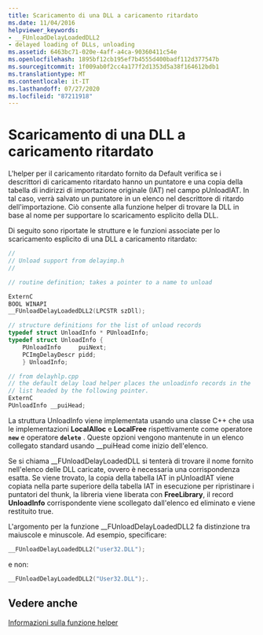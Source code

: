 ```yaml
---
title: Scaricamento di una DLL a caricamento ritardato
ms.date: 11/04/2016
helpviewer_keywords:
- __FUnloadDelayLoadedDLL2
- delayed loading of DLLs, unloading
ms.assetid: 6463bc71-020e-4aff-a4ca-90360411c54e
ms.openlocfilehash: 1895bf12cb195ef7b4555d400badf112d377547b
ms.sourcegitcommit: 1f009ab0f2cc4a177f2d1353d5a38f164612bdb1
ms.translationtype: MT
ms.contentlocale: it-IT
ms.lasthandoff: 07/27/2020
ms.locfileid: "87211918"
---
```

# <a name="unloading-a-delay-loaded-dll"></a>Scaricamento di una DLL a caricamento ritardato

L'helper per il caricamento ritardato fornito da Default verifica se i descrittori di caricamento ritardato hanno un puntatore e una copia della tabella di indirizzi di importazione originale (IAT) nel campo pUnloadIAT. In tal caso, verrà salvato un puntatore in un elenco nel descrittore di ritardo dell'importazione. Ciò consente alla funzione helper di trovare la DLL in base al nome per supportare lo scaricamento esplicito della DLL.

Di seguito sono riportate le strutture e le funzioni associate per lo scaricamento esplicito di una DLL a caricamento ritardato:

```cpp
//
// Unload support from delayimp.h
//

// routine definition; takes a pointer to a name to unload

ExternC
BOOL WINAPI
__FUnloadDelayLoadedDLL2(LPCSTR szDll);

// structure definitions for the list of unload records
typedef struct UnloadInfo * PUnloadInfo;
typedef struct UnloadInfo {
    PUnloadInfo     puiNext;
    PCImgDelayDescr pidd;
    } UnloadInfo;

// from delayhlp.cpp
// the default delay load helper places the unloadinfo records in the
// list headed by the following pointer.
ExternC
PUnloadInfo __puiHead;
```

La struttura UnloadInfo viene implementata usando una classe C++ che usa le implementazioni **LocalAlloc** e **LocalFree** rispettivamente come operatore **`new`** e operatore **`delete`** . Queste opzioni vengono mantenute in un elenco collegato standard usando __puiHead come inizio dell'elenco.

Se si chiama __FUnloadDelayLoadedDLL si tenterà di trovare il nome fornito nell'elenco delle DLL caricate, ovvero è necessaria una corrispondenza esatta. Se viene trovato, la copia della tabella IAT in pUnloadIAT viene copiata nella parte superiore della tabella IAT in esecuzione per ripristinare i puntatori del thunk, la libreria viene liberata con **FreeLibrary**, il record **UnloadInfo** corrispondente viene scollegato dall'elenco ed eliminato e viene restituito true.

L'argomento per la funzione __FUnloadDelayLoadedDLL2 fa distinzione tra maiuscole e minuscole. Ad esempio, specificare:

```cpp
__FUnloadDelayLoadedDLL2("user32.DLL");
```

e non:

```cpp
__FUnloadDelayLoadedDLL2("User32.DLL");.
```

## <a name="see-also"></a>Vedere anche

[Informazioni sulla funzione helper](understanding-the-helper-function.md)
